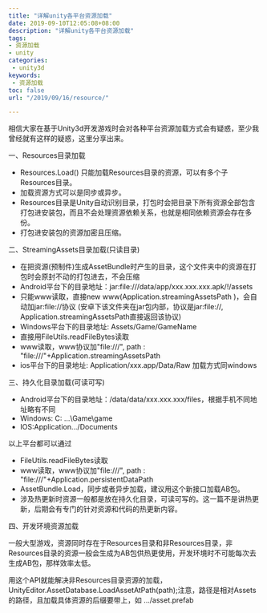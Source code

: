 ```yaml
---
title: "详解unity各平台资源加载"
date: 2019-09-10T12:05:08+08:00
description: "详解unity各平台资源加载"
tags:
- 资源加载
- unity
categories:
 - unity3d
keywords:
 - 资源加载
toc: false
url: "/2019/09/16/resource/"

---
```


相信大家在基于Unity3d开发游戏时会对各种平台资源加载方式会有疑惑，至少我曾经就有这样的疑惑，这里分享出来。

一、Resources目录加载    

* Resources.Load() 只能加载Resources目录的资源，可以有多个子Resources目录。
* 加载资源方式可以是同步或异步。
* Resources目录是Unity自动识别目录，打包时会把目录下所有资源全部包含打包进安装包，而且不会处理资源依赖关系，也就是相同依赖资源会存在多份。
* 打包进安装包的资源加密且压缩。

二、StreamingAssets目录加载(只读目录)  

* 在把资源(预制件)生成AssetBundle时产生的目录，这个文件夹中的资源在打包时会原封不动的打包进去，不会压缩
* Android平台下的目录地址：jar:file:///data/app/xxx.xxx.xxx.apk/!/assets
* 只能www读取，直接new www(Application.streamingAssetsPath )，会自动加jar:file://协议 (安卓下该文件夹在jar包内部，协议是jar:file://, Application.streamingAssetsPath直接返回该协议)
* Windows平台下的目录地址: Assets/Game/GameName
* 直接用FileUtils.readFileBytes读取
* www读取，www协议加"file:///", path : "file:///"+Application.streamingAssetsPath
* ios平台下的目录地址: Application/xxx.app/Data/Raw 加载方式同windows

三、持久化目录加载(可读可写)  

* Android平台下的目录地址：/data/data/xxx.xxx.xxx/files，根据手机不同地址略有不同
* Windows: C: ...\Game\game
* IOS:Application.../Documents

以上平台都可以通过   

* FileUtils.readFileBytes读取
* www读取，www协议加"file:///", path : "file:///"+Application.persistentDataPath
* AssetBundle.Load，同步或者异步加载，建议用这个新接口加载AB包。
* 涉及热更新时资源一般都是放在持久化目录，可读可写的。这一篇不是讲热更新，后期会有专门的针对资源和代码的热更新内容。

四、开发环境资源加载   

一般大型游戏，资源同时存在于Resources目录和非Resources目录，非Resources目录的资源一般会生成为AB包供热更使用，开发环境时不可能每次去生成AB包，那样效率太低。

用这个API就能解决非Resources目录资源的加载，UnityEditor.AssetDatabase.LoadAssetAtPath<Object>(path);注意，路径是相对Assets的路径，且加载具体资源的后缀要带上，如 .../asset.prefab